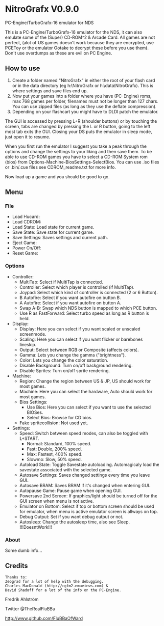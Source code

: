# NitroGrafx V0.9.0
PC-Engine/TurboGrafx-16 emulator for NDS

This is a PC-Engine/TurboGrafx-16 emulator for the NDS, it can also emulate
some of the (Super) CD-ROM^2 & Arcade Card. All games are not perfect, (alot
of US games doesn't work because they are encrypted, use PCEToy or the
emulator Ootake to decrypt these before you use them). Don't use overdumps as
these are evil on PC Engine.

## How to use

1. Create a folder named "NitroGrafx" in either the root of your flash card or
 in the data directory (eg h:\NitroGrafx or h:\data\NitroGrafx). This is where
 settings and save files end up.
2. Now put your games into a folder where you have (PC-Engine) roms, max 768
 games per folder, filenames must not be longer than 127 chars. You can use
 zipped files (as long as they use the deflate compression).
3. Depending on your flashcart you might have to DLDI patch the emulator.

The GUI is accessed by pressing L+R (shoulder buttons) or by touching the
screen, tabs are changed by pressing the L or R button, going to the left most
tab exits the GUI. Closing your DS puts the emulator in sleep mode, just open
it to resume.

When you first run the emulator I suggest you take a peak through the options
and change the settings to your liking and then save them. To be able to use
CD-ROM games you have to select a CD-ROM System rom (bios) from
Options-Machine-BiosSettings-SelectBios. You can use .iso files or .bin/.cue
files see CDROM_readme.txt for more info.

Now load up a game and you should be good to go.

## Menu

### File

* Load Hucard:
* Load CDROM:
* Load State: Load state for current game.
* Save State: Save state for current game.
* Save Settings: Saves settings and current path.
* Eject Game:
* Power On/Off:
* Reset Game:

### Options

* Controller:
  * MultiTap: Select if MultiTap is connected.
  * Controller: Select which player is controlled (if MultiTap).
  * Joypad: Select which kind of controller is connected (2 or 6 Button).
  * B Autofire: Select if you want autofire on button B.
  * A Autofire: Select if you want autofire on button A.
  * Swap A-B: Swap which NDS button is mapped to which PCE button.
  * Use R as FastForward: Select turbo speed as long as R button is held.
* Display:
  * Display: Here you can select if you want scaled or unscaled screenmode.
  * Scaling: Here you can select if you want flicker or barebones lineskip.
  * Output: Select between RGB or Composite (affects colors).
  * Gamma: Lets you change the gamma ("brightness").
  * Color: Lets you change the color saturation.
  * Disable Background: Turn on/off background rendering.
  * Disable Sprites: Turn on/off sprite rendering.
* Machine:
  * Region: Change the region between US & JP, US should work for most games.
  * Machine: Here you can select the hardware, Auto should work for most games.
  * Bios Settings:
    * Use Bios: Here you can select if you want to use the selected BIOSes.
    * Select Bios: Browse for CD bios.
  * Fake spritecollision: Not used yet.
* Settings:
  * Speed: Switch between speed modes, can also be toggled with L+START.
    * Normal: Standard, 100% speed.
    * Fast: Double, 200% speed.
    * Max: Fastest, 400% speed.
    * Slowmo: Slow, 50% speed.
  * Autoload State: Toggle Savestate autoloading. Automagicaly load the
    savestate associated with the selected game.
  * Autosave Settings: Saves changed settings every time you leave GUI.
  * Autosave BRAM: Saves BRAM if it's changed when entering GUI.
  * Autopause Game: Pause game when opening GUI.
  * Powersave 2nd Screen: If graphics/light should be turned off for the GUI
    screen when menu is not active.
  * Emulator on Bottom: Select if top or bottom screen should be used for
    emulator, when menu is active emulator screen is allways on top.
  * Debug Output: Set if you want debug output or not.
  * Autosleep: Change the autosleep time, also see Sleep. !!!DoesntWork!!!

### About

Some dumb info...

## Credits

```text
Thanks to:
Zeograd for a lot of help with the debugging.
Charles MacDonald (http://cgfm2.emuviews.com) &
David Shadoff for a lot of the info on the PC-Engine.
```

Fredrik Ahlström

Twitter @TheRealFluBBa

http://www.github.com/FluBBaOfWard
